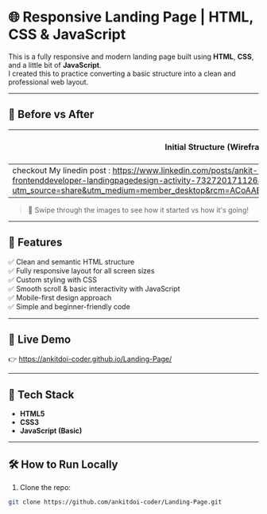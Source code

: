 # 🌐 Responsive Landing Page | HTML, CSS & JavaScript

This is a fully responsive and modern landing page built using **HTML**, **CSS**, and a little bit of **JavaScript**.  
I created this to practice converting a basic structure into a clean and professional web layout.

---

## 📸 Before vs After

| Initial Structure (Wireframe) | Final Landing Page |
|------------------------------|---------------------|
| checkout My linedin post : https://www.linkedin.com/posts/ankit--gurjar_webdevelopment-frontenddeveloper-landingpagedesign-activity-7327201711268245505-bvYu?utm_source=share&utm_medium=member_desktop&rcm=ACoAAEurwAoB45T1SgXmuQMZr2xTYkHPCSYesjQ |

> 🔄 Swipe through the images to see how it started vs how it's going!

---

## 🚀 Features

✅ Clean and semantic HTML structure  
✅ Fully responsive layout for all screen sizes  
✅ Custom styling with CSS  
✅ Smooth scroll & basic interactivity with JavaScript  
✅ Mobile-first design approach  
✅ Simple and beginner-friendly code

---

## 🔗 Live Demo

👉 https://ankitdoi-coder.github.io/Landing-Page/

---

## 📁 Tech Stack

- **HTML5**
- **CSS3**
- **JavaScript (Basic)**

---


## 🛠️ How to Run Locally

1. Clone the repo:
```bash
git clone https://github.com/ankitdoi-coder/Landing-Page.git
